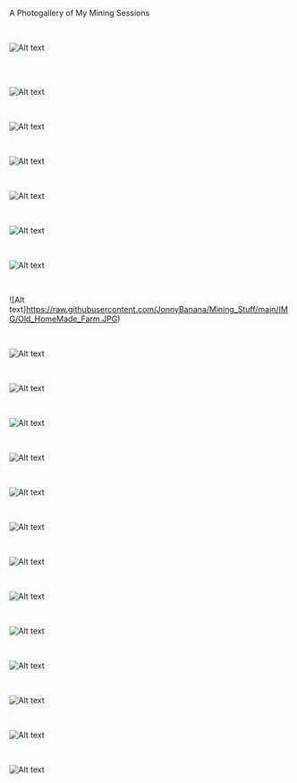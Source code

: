 A Photogallery of My Mining Sessions
  

</BR>

![Alt text](https://github.com/JonnyBanana/Mining_Stuff/blob/main/Futurebit_Apollo_LTC_Miner/APOLLO_LTC.jpg)

</BR>

</BR>

![Alt text](https://raw.githubusercontent.com/JonnyBanana/Mining_Stuff/main/IMG/Apollo_Miner.jpg)

</BR>

![Alt text](https://raw.githubusercontent.com/JonnyBanana/Mining_Stuff/main/IMG/First_Litle_Fram.jpg)

</BR>

![Alt text](https://raw.githubusercontent.com/JonnyBanana/Mining_Stuff/main/IMG/HomeMade_Farm.JPG)

</BR>

![Alt text](https://raw.githubusercontent.com/JonnyBanana/Mining_Stuff/main/IMG/Futurebit%20Apollo.jpg)

</BR>

![Alt text](https://raw.githubusercontent.com/JonnyBanana/Mining_Stuff/main/IMG/MII.jpg)

</BR>

![Alt text](https://raw.githubusercontent.com/JonnyBanana/Mining_Stuff/main/IMG/Bitmain_Miner_Tool.jpg)

</BR>

![Alt text]https://raw.githubusercontent.com/JonnyBanana/Mining_Stuff/main/IMG/Old_HomeMade_Farm.JPG)

</BR>

![Alt text](https://raw.githubusercontent.com/JonnyBanana/Mining_Stuff/main/IMG/Pi_LCD_Average.JPG)

</BR>

![Alt text](https://raw.githubusercontent.com/JonnyBanana/Mining_Stuff/main/IMG/m2.jpg)

</BR>

![Alt text](https://raw.githubusercontent.com/JonnyBanana/Mining_Stuff/main/IMG/Pi_Rock_Miners.JPG)

</BR>

![Alt text](https://raw.githubusercontent.com/JonnyBanana/Mining_Stuff/main/IMG/m-os.jpg)

</BR>

![Alt text](https://raw.githubusercontent.com/JonnyBanana/Mining_Stuff/main/IMG/ASIC_Erupter.jpg)

</BR>

![Alt text](https://raw.githubusercontent.com/JonnyBanana/Mining_Stuff/main/IMG/Apollo_Miner.jpg)

</BR>

![Alt text](https://raw.githubusercontent.com/JonnyBanana/Mining_Stuff/main/IMG/g-seed.jpg)

</BR>

![Alt text](https://raw.githubusercontent.com/JonnyBanana/Mining_Stuff/main/IMG/Coinhive_Silent_Cryptojacker.png)

</BR>

![Alt text](https://raw.githubusercontent.com/JonnyBanana/Mining_Stuff/main/IMG/Apollo-Miner.jpg)

</BR>

![Alt text](https://raw.githubusercontent.com/JonnyBanana/Mining_Stuff/main/IMG/s3.jpg)

</BR>

![Alt text](https://raw.githubusercontent.com/JonnyBanana/Mining_Stuff/main/IMG/Moonlander2.jpg)

</BR>

![Alt text](https://raw.githubusercontent.com/JonnyBanana/Mining_Stuff/main/IMG/ant_s3.jpg)

</BR>

![Alt text](https://raw.githubusercontent.com/JonnyBanana/Mining_Stuff/main/IMG/block_erupter.jpg)

</BR>

